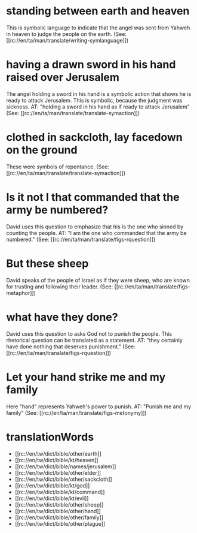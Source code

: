 # standing between earth and heaven

This is symbolic language to indicate that the angel was sent from Yahweh in heaven to judge the people on the earth. (See: [[rc://en/ta/man/translate/writing-symlanguage]])

# having a drawn sword in his hand raised over Jerusalem

The angel holding a sword in his hand is a symbolic action that shows he is ready to attack Jerusalem. This is symbolic, because the judgment was sickness. AT: "holding a sword in his hand as if ready to attack Jerusalem" (See: [[rc://en/ta/man/translate/translate-symaction]])

# clothed in sackcloth, lay facedown on the ground

These were symbols of repentance. (See: [[rc://en/ta/man/translate/translate-symaction]])

# Is it not I that commanded that the army be numbered?

David uses this question to emphasize that his is the one who sinned by counting the people. AT: "I am the one who commanded that the army be numbered." (See: [[rc://en/ta/man/translate/figs-rquestion]])

# But these sheep

David speaks of the people of Israel as if they were sheep, who are known for trusting and following their leader. (See: [[rc://en/ta/man/translate/figs-metaphor]])

# what have they done?

David uses this question to asks God not to punish the people. This rhetorical question can be translated as a statement. AT: "they certainly have done nothing that deserves punishment." (See: [[rc://en/ta/man/translate/figs-rquestion]])

# Let your hand strike me and my family

Here "hand" represents Yahweh's power to punish. AT: "Punish me and my family" (See: [[rc://en/ta/man/translate/figs-metonymy]])

# translationWords

* [[rc://en/tw/dict/bible/other/earth]]
* [[rc://en/tw/dict/bible/kt/heaven]]
* [[rc://en/tw/dict/bible/names/jerusalem]]
* [[rc://en/tw/dict/bible/other/elder]]
* [[rc://en/tw/dict/bible/other/sackcloth]]
* [[rc://en/tw/dict/bible/kt/god]]
* [[rc://en/tw/dict/bible/kt/command]]
* [[rc://en/tw/dict/bible/kt/evil]]
* [[rc://en/tw/dict/bible/other/sheep]]
* [[rc://en/tw/dict/bible/other/hand]]
* [[rc://en/tw/dict/bible/other/family]]
* [[rc://en/tw/dict/bible/other/plague]]